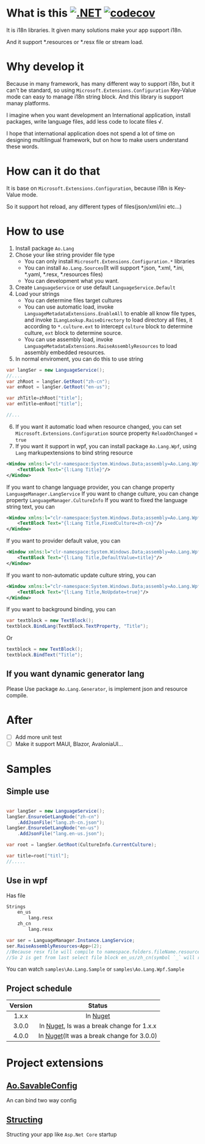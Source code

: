# What is this [![.NET](https://github.com/Cricle/Ao.Lang/actions/workflows/dotnet.yml/badge.svg)](https://github.com/Cricle/Ao.Lang/actions/workflows/dotnet.yml) [![codecov](https://codecov.io/gh/Cricle/Ao.Lang/branch/main/graph/badge.svg?token=LhgM9EegtX)](https://codecov.io/gh/Cricle/Ao.Lang)

It is i18n libraries. It given many solutions make your app support i18n.

And it support *.resources or *.resx file or stream load.

# Why develop it

Because in many framework, has many different way to support i18n, but it can't be standard, so using `Microsoft.Extensions.Configuration` Key-Value mode can easy to manage i18n string block. And this library is support manay platforms.

I imagine when you want development an International application, install packages, write language files, add less code to locate files √.

I hope that international application does not spend a lot of time on designing multilingual framework, but on how to make users understand these words.

# How can it do that

It is base on `Microsoft.Extensions.Configuration`, because i18n is Key-Value mode.

So it support hot reload, any different types of files(json/xml/ini etc...)

# How to use

1. Install package `Ao.Lang`
2. Chose your like string provider file type
    - You can only install `Microsoft.Extensions.Configuration.*` libraries
    - You can install `Ao.Lang.Sources`(It will support *.json, *.xml, *.ini, *.yaml, *.resx, *.resources files)
    - You can development what you want.
3. Create `LanguageService` or use default `LanguageService.Default`
4. Load your strings
    - You can determine files target cultures
    - You can use automatic load, invoke `LanguageMetadataExtensions.EnableAll` to enable all know file types, and invoke `ILangLookup.RaiseDirectory` to load directory all files, it according to `*.culture.ext` to intercept `culture` block to determine culture, `ext` block to determine source.
    - You can use assembly load, invoke `LanguageMetadataExtensions.RaiseAssemblyResources` to load assembly embedded resources.
5. In normal enviroment, you can do this to use string
```csharp
var langSer = new LanguageService();
//....
var zhRoot = langSer.GetRoot("zh-cn");
var enRoot = langSer.GetRoot("en-us");

var zhTitle=zhRoot["title"];
var enTitle=enRoot["title"];

//...
```
6. If you want it automatic load when resource changed, you can set `Microsoft.Extensions.Configuration` source property `ReloadOnChanged` = `true`
7. If you want it support in wpf, you can install package `Ao.Lang.Wpf`, using `Lang` markupextensions to bind string resource
```xml
<Window xmlns:l="clr-namespace:System.Windows.Data;assembly=Ao.Lang.Wpf">
    <TextBlock Text="{l:Lang Title}"/>
</Window>
```
If you want to change language provider, you can change property `LanguageManager.LangService`
If you want to change culture, you can change property `LanguageManager.CultureInfo`
If you want to fixed the language string text, you can
```xml
<Window xmlns:l="clr-namespace:System.Windows.Data;assembly=Ao.Lang.Wpf">
    <TextBlock Text="{l:Lang Title,FixedCulture=zh-cn}"/>
</Window>
```
If you want to provider default value, you can
```xml
<Window xmlns:l="clr-namespace:System.Windows.Data;assembly=Ao.Lang.Wpf">
    <TextBlock Text="{l:Lang Title,DefaultValue=title}"/>
</Window>
```
If you want to non-automatic update culture string, you can
```xml
<Window xmlns:l="clr-namespace:System.Windows.Data;assembly=Ao.Lang.Wpf">
    <TextBlock Text="{l:Lang Title,NoUpdate=true}"/>
</Window>
```
If you want to background binding, you can
```csharp
var textblock = new TextBlock();
textblock.BindLang(TextBlock.TextProperty, "Title");
```
Or
```csharp
textblock = new TextBlock();
textblock.BindText("Title");
```

## If you want dynamic generator lang

Please Use package `Ao.Lang.Generator`, is implement json and resource compile.

# After

- [ ] Add more unit test
- [ ] Make it support MAUI, Blazor, AvaloniaUI...

# Samples

## Simple use

```csharp

var langSer = new LanguageService();
langSer.EnsureGetLangNode("zh-cn")
    .AddJsonFile("lang.zh-cn.json");
langSer.EnsureGetLangNode("en-us")
    .AddJsonFile("lang.en-us.json");

var root = langSer.GetRoot(CultureInfo.CurrentCulture);

var title=root["titl"];
//.....

```

## Use in wpf

Has file
```txt
Strings
    en_us
        lang.resx
    zh_cn
        lang.resx
```
```csharp
var ser = LanguageManager.Instance.LangService;
ser.RaiseAssemblyResources<App>(2);
//Because resx file will compile to namespace.folders.fileName.resources
//So 2 is get from last select file block en_us/zh_cn(symbol `_` will replace to `-`)
```

You can watch `samples\Ao.Lang.Sample` or `samples\Ao.Lang.Wpf.Sample`

## Project schedule

|Version|Status|
|:-:|:-:|
|1.x.x|In [Nuget](https://www.nuget.org/packages/Ao.Lang/1.3.1)|
|3.0.0|In [Nuget](https://www.nuget.org/packages/Ao.Lang/3.0.0), Is was a break change for 1.x.x|
|4.0.0|In [Nuget](https://www.nuget.org/packages/Ao.Lang/4.0.0)(It was a break change for 3.0.0)|

# Project extensions

## [Ao.SavableConfig](https://github.com/Cricle/Ao.SavableConfig)

An can bind two way config

## [Structing](https://github.com/Cricle/Structing)

Structing your app like `Asp.Net Core` startup